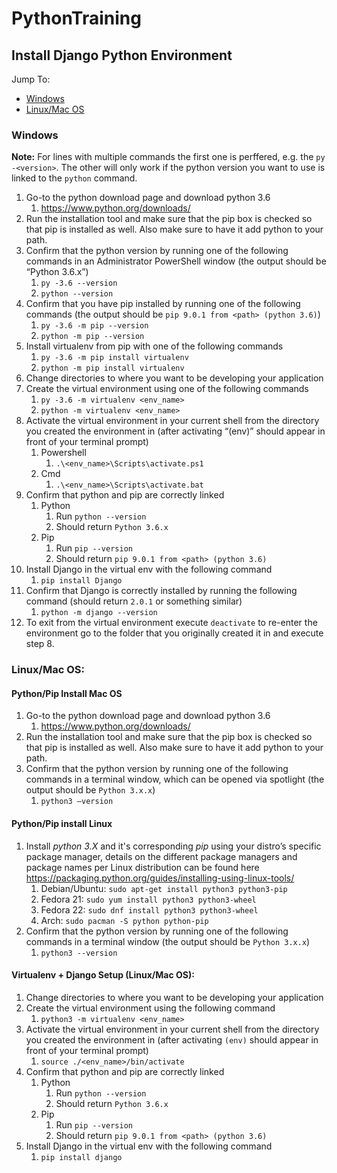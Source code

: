 # PythonTraining

## Install Django Python Environment

Jump To:
* [Windows](#windows)  
* [Linux/Mac OS](#linux)

### <a name="windows"></a>Windows

**Note:** For lines with multiple commands the first one is perffered, e.g. the `py -<version>`.  The other will only work if the python version you want to use is linked to the `python` command.

1. Go-to the python download page and download python 3.6
    1. https://www.python.org/downloads/
2. Run the installation tool and make sure that the pip box is checked so that pip is installed as well.  Also make sure to have it add python to your path.
3. Confirm that the python version by running one of the following commands in an Administrator PowerShell window (the output should be “Python 3.6.x”)
    1. `py -3.6 --version`
    2. `python --version`
4. Confirm that you have pip installed by running one of the following commands (the output should be `pip 9.0.1 from <path> (python 3.6)`)
    1. `py -3.6 -m pip --version`
    2. `python -m pip --version`
5. Install virtualenv from pip with one of the following commands
    1. `py -3.6 -m pip install virtualenv`
    2. `python -m pip install virtualenv`
6. Change directories to where you want to be developing your application
7. Create the virtual environment using one of the following commands
    1. `py -3.6 -m virtualenv <env_name>`
    2. `python -m virtualenv <env_name>`
8. Activate the virtual environment in your current shell from the directory you created the environment in (after activating “(env)” should appear in front of your terminal prompt)
    1. Powershell
        1. `.\<env_name>\Scripts\activate.ps1`
    2. Cmd
        1. `.\<env_name>\Scripts\activate.bat`
9. Confirm that python and pip are correctly linked
    1. Python
        1. Run `python --version`
        2. Should return `Python 3.6.x`
    2. Pip
        1. Run `pip --version`
        2. Should return `pip 9.0.1 from <path> (python 3.6)`
10. Install Django in the virtual env with the following command
    1. `pip install Django`
11. Confirm that Django is correctly installed by running the following command (should return `2.0.1` or something similar)
    1. `python -m django --version`
12. To exit from the virtual environment execute `deactivate` to re-enter the environment go to the folder that you originally created it in and execute step 8.

### <a name="linux"></a>Linux/Mac OS:

#### Python/Pip Install Mac OS

1. Go-to the python download page and download python 3.6
    1. https://www.python.org/downloads/
2. Run the installation tool and make sure that the pip box is checked so that pip is installed as well.  Also make sure to have it add python to your path.
3. Confirm that the python version by running one of the following commands in a terminal window, which can be opened via spotlight (the output should be `Python 3.x.x`)
    1. `python3 –version`

#### Python/Pip install Linux

1. Install *python 3.X* and it's corresponding *pip* using your distro’s specific package manager, details on the different package managers and package names per Linux distribution can be found here https://packaging.python.org/guides/installing-using-linux-tools/
    1. Debian/Ubuntu:  `sudo apt-get install python3 python3-pip`
    2. Fedora 21: `sudo yum install python3 python3-wheel`
    3. Fedora 22: `sudo dnf install python3 python3-wheel`
    4. Arch: `sudo pacman -S python python-pip`
2. Confirm that the python version by running one of the following commands in a terminal window (the output should be `Python 3.x.x`)
    1. `python3 --version`

#### Virtualenv + Django Setup (Linux/Mac OS):

1. Change directories to where you want to be developing your application
2. Create the virtual environment using the following command
    1. `python3 -m virtualenv <env_name>`
3. Activate the virtual environment in your current shell from the directory you created the environment in (after activating `(env)` should appear in front of your terminal prompt)
    1. `source ./<env_name>/bin/activate`
4. Confirm that python and pip are correctly linked
    1. Python
        1. Run `python --version`
        2. Should return `Python 3.6.x`
    2. Pip
        1. Run `pip --version`
        2. Should return `pip 9.0.1 from <path> (python 3.6)`
5. Install Django in the virtual env with the following command
    1. `pip install django`
